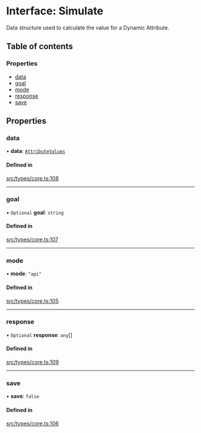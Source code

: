 # Interface: Simulate

Data structure used to calculate the value for a Dynamic Attribute.

## Table of contents

### Properties

- [data](../wiki/Simulate#data)
- [goal](../wiki/Simulate#goal)
- [mode](../wiki/Simulate#mode)
- [response](../wiki/Simulate#response)
- [save](../wiki/Simulate#save)

## Properties

### data

• **data**: [`AttributeValues`](../wiki/Exports#attributevalues)

#### Defined in

[src/types/core.ts:108](https://github.com/decisively-io/interview-sdk/blob/6c5a6e0/src/types/core.ts#L108)

___

### goal

• `Optional` **goal**: `string`

#### Defined in

[src/types/core.ts:107](https://github.com/decisively-io/interview-sdk/blob/6c5a6e0/src/types/core.ts#L107)

___

### mode

• **mode**: ``"api"``

#### Defined in

[src/types/core.ts:105](https://github.com/decisively-io/interview-sdk/blob/6c5a6e0/src/types/core.ts#L105)

___

### response

• `Optional` **response**: `any`[]

#### Defined in

[src/types/core.ts:109](https://github.com/decisively-io/interview-sdk/blob/6c5a6e0/src/types/core.ts#L109)

___

### save

• **save**: ``false``

#### Defined in

[src/types/core.ts:106](https://github.com/decisively-io/interview-sdk/blob/6c5a6e0/src/types/core.ts#L106)
